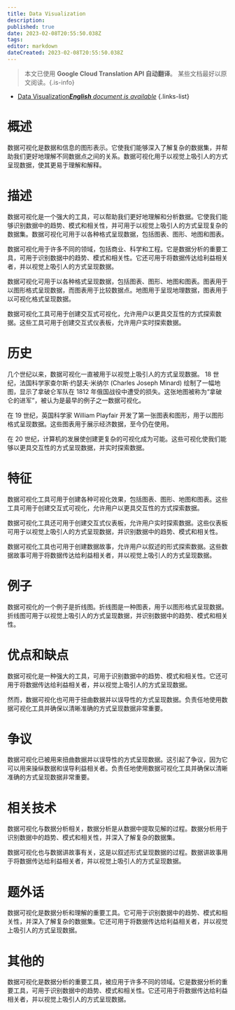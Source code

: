 ```yaml
---
title: Data Visualization
description: 
published: true
date: 2023-02-08T20:55:50.038Z
tags: 
editor: markdown
dateCreated: 2023-02-08T20:55:50.038Z
---
```


> 本文已使用 **Google Cloud Translation API 自动翻译**。
某些文档最好以原文阅读。{.is-info}



- [Data Visualization***English** document is available*](/en/Knowledge-base/Dictionary/data-visualization)
{.links-list}


# 概述
数据可视化是数据和信息的图形表示。它使我们能够深入了解复杂的数据集，并帮助我们更好地理解不同数据点之间的关系。数据可视化用于以视觉上吸引人的方式呈现数据，使其更易于理解和解释。

# 描述
数据可视化是一个强大的工具，可以帮助我们更好地理解和分析数据。它使我们能够识别数据中的趋势、模式和相关性，并可用于以视觉上吸引人的方式呈现复杂的数据集。数据可视化可用于以各种格式呈现数据，包括图表、图形、地图和图表。

数据可视化用于许多不同的领域，包括商业、科学和工程。它是数据分析的重要工具，可用于识别数据中的趋势、模式和相关性。它还可用于将数据传达给利益相关者，并以视觉上吸引人的方式呈现数据。

数据可视化可用于以各种格式呈现数据，包括图表、图形、地图和图表。图表用于以图形格式呈现数据，而图表用于比较数据点。地图用于呈现地理数据，图表用于以可视化格式呈现数据。

数据可视化工具可用于创建交互式可视化，允许用户以更具交互性的方式探索数据。这些工具可用于创建交互式仪表板，允许用户实时探索数据。

# 历史
几个世纪以来，数据可视化一直被用于以视觉上吸引人的方式呈现数据。 18 世纪，法国科学家查尔斯·约瑟夫·米纳尔 (Charles Joseph Minard) 绘制了一幅地图，显示了拿破仑军队在 1812 年俄国战役中遭受的损失。这张地图被称为“拿破仑的进军”，被认为是最早的例子之一数据可视化。

在 19 世纪，英国科学家 William Playfair 开发了第一张图表和图形，用于以图形格式呈现数据。这些图表用于展示经济数据，至今仍在使用。

在 20 世纪，计算机的发展使创建更复杂的可视化成为可能。这些可视化使我们能够以更具交互性的方式呈现数据，并实时探索数据。

# 特征
数据可视化工具可用于创建各种可视化效果，包括图表、图形、地图和图表。这些工具可用于创建交互式可视化，允许用户以更具交互性的方式探索数据。

数据可视化工具还可用于创建交互式仪表板，允许用户实时探索数据。这些仪表板可用于以视觉上吸引人的方式呈现数据，并识别数据中的趋势、模式和相关性。

数据可视化工具也可用于创建数据故事，允许用户以叙述的形式探索数据。这些数据故事可用于将数据传达给利益相关者，并以视觉上吸引人的方式呈现数据。

# 例子
数据可视化的一个例子是折线图。折线图是一种图表，用于以图形格式呈现数据。折线图可用于以视觉上吸引人的方式呈现数据，并识别数据中的趋势、模式和相关性。

# 优点和缺点
数据可视化是一种强大的工具，可用于识别数据中的趋势、模式和相关性。它还可用于将数据传达给利益相关者，并以视觉上吸引人的方式呈现数据。

然而，数据可视化也可用于扭曲数据并以误导性的方式呈现数据。负责任地使用数据可视化工具并确保以清晰准确的方式呈现数据非常重要。

# 争议
数据可视化已被用来扭曲数据并以误导性的方式呈现数据。这引起了争议，因为它可以用来操纵数据和误导利益相关者。负责任地使用数据可视化工具并确保以清晰准确的方式呈现数据非常重要。

# 相关技术
数据可视化与数据分析相关，数据分析是从数据中提取见解的过程。数据分析用于识别数据中的趋势、模式和相关性，并深入了解复杂的数据集。

数据可视化也与数据讲故事有关，这是以叙述形式呈现数据的过程。数据讲故事用于将数据传达给利益相关者，并以视觉上吸引人的方式呈现数据。

# 题外话
数据可视化是数据分析和理解的重要工具。它可用于识别数据中的趋势、模式和相关性，并深入了解复杂的数据集。它还可用于将数据传达给利益相关者，并以视觉上吸引人的方式呈现数据。

# 其他的
数据可视化是数据分析的重要工具，被应用于许多不同的领域。它是数据分析的重要工具，可用于识别数据中的趋势、模式和相关性。它还可用于将数据传达给利益相关者，并以视觉上吸引人的方式呈现数据。